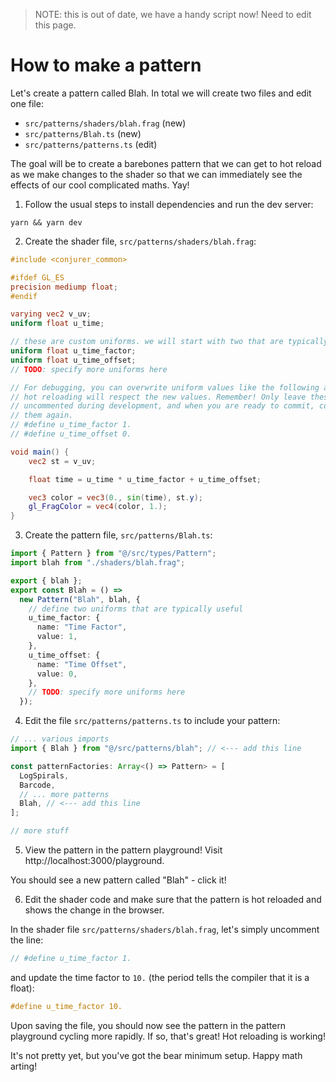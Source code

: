 > NOTE: this is out of date, we have a handy script now! Need to edit this page.

# How to make a pattern

Let's create a pattern called Blah. In total we will create two files and edit one file:

- `src/patterns/shaders/blah.frag` (new)
- `src/patterns/Blah.ts` (new)
- `src/patterns/patterns.ts` (edit)

The goal will be to create a barebones pattern that we can get to hot reload as we make changes to the shader so that we can immediately see the effects of our cool complicated maths. Yay!

1. Follow the usual steps to install dependencies and run the dev server:

```
yarn && yarn dev
```

2. Create the shader file, `src/patterns/shaders/blah.frag`:

```glsl
#include <conjurer_common>

#ifdef GL_ES
precision mediump float;
#endif

varying vec2 v_uv;
uniform float u_time;

// these are custom uniforms. we will start with two that are typically useful:
uniform float u_time_factor;
uniform float u_time_offset;
// TODO: specify more uniforms here

// For debugging, you can overwrite uniform values like the following and
// hot reloading will respect the new values. Remember! Only leave these lines
// uncommented during development, and when you are ready to commit, comment
// them again.
// #define u_time_factor 1.
// #define u_time_offset 0.

void main() {
    vec2 st = v_uv;

    float time = u_time * u_time_factor + u_time_offset;

    vec3 color = vec3(0., sin(time), st.y);
    gl_FragColor = vec4(color, 1.);
}
```

3. Create the pattern file, `src/patterns/Blah.ts`:

```typescript
import { Pattern } from "@/src/types/Pattern";
import blah from "./shaders/blah.frag";

export { blah };
export const Blah = () =>
  new Pattern("Blah", blah, {
    // define two uniforms that are typically useful
    u_time_factor: {
      name: "Time Factor",
      value: 1,
    },
    u_time_offset: {
      name: "Time Offset",
      value: 0,
    },
    // TODO: specify more uniforms here
  });
```

4. Edit the file `src/patterns/patterns.ts` to include your pattern:

```typescript
// ... various imports
import { Blah } from "@/src/patterns/blah"; // <--- add this line

const patternFactories: Array<() => Pattern> = [
  LogSpirals,
  Barcode,
  // ... more patterns
  Blah, // <--- add this line
];

// more stuff
```

5. View the pattern in the pattern playground! Visit http://localhost:3000/playground.

You should see a new pattern called "Blah" - click it!

6. Edit the shader code and make sure that the pattern is hot reloaded and shows the change in the browser.

In the shader file `src/patterns/shaders/blah.frag`, let's simply uncomment the line:

```glsl
// #define u_time_factor 1.
```

and update the time factor to `10.` (the period tells the compiler that it is a float):

```glsl
#define u_time_factor 10.
```

Upon saving the file, you should now see the pattern in the pattern playground cycling more rapidly. If so, that's great! Hot reloading is working!

It's not pretty yet, but you've got the bear minimum setup. Happy math arting!
